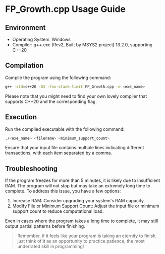 # FP_Growth.cpp Usage Guide

## Environment

- Operating System: Windows
- Compiler: g++.exe (Rev2, Built by MSYS2 project) 13.2.0, supporting C++20

## Compilation

Compile the program using the following command:

```bash
g++ -std=c++20 -O3 -fno-stack-limit FP_Growth.cpp -o <exe_name>
```

Please note that you might need to find your own lovely compiler that supports C++20 and the corresponding flag.

## Execution

Run the compiled executable with the following command:

```bash
./<exe_name> <filename> <minimum_support_count>
```

Ensure that your input file contains multiple lines indicating different transactions, with each item separated by a comma.

## Troubleshooting

If the program freezes for more than 5 minutes, it is likely due to insufficient RAM. The program will not stop but may take an extremely long time to complete. To address this issue, you have a few options:

1. Increase RAM: Consider upgrading your system's RAM capacity.
2. Modify File or Minimum Support Count: Adjust the input file or minimum support count to reduce computational load.

Even in cases where the program takes a long time to complete, it may still output partial patterns before finishing.

> Remember, if it feels like your program is taking an eternity to finish, just think of it as an opportunity to practice patience, the most underrated skill in programming!
